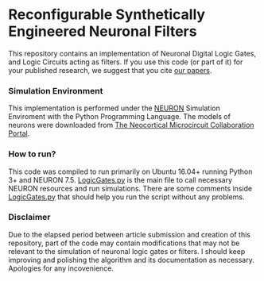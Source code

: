 # Reconfigurable Synthetically Engineered Neuronal Filters
This repository contains an implementation of Neuronal Digital Logic Gates, and Logic Circuits acting as filters. If you use this code (or part of it) for your published research, we suggest that you cite [our papers](https://github.com/gladonias/neuronal-filters/blob/master/references.bib).

### Simulation Environment
This implementation is performed under the [NEURON](https://www.neuron.yale.edu/neuron/) Simulation Enviroment with the Python Programming Language. The models of neurons were downloaded from [The Neocortical Microcircuit Collaboration Portal](https://bbp.epfl.ch/nmc-portal/welcome).

### How to run?
This code was compiled to run primarily on Ubuntu 16.04+ running Python 3+ and NEURON 7.5. [LogicGates.py](https://github.com/gladonias/neuronal-filters/blob/master/LogicGates.py) is the main file to call necessary NEURON resources and run simulations. There are some comments inside [LogicGates.py](https://github.com/gladonias/neuronal-filters/blob/master/LogicGates.py) that should help you run the script without any problems.

### Disclaimer
Due to the elapsed period between article submission and creation of this repository, part of the code may contain modifications that may not be relevant to the simulation of neuronal logic gates or filters. I should keep improving and polishing the algorithm and its documentation as necessary. Apologies for any incovenience.
